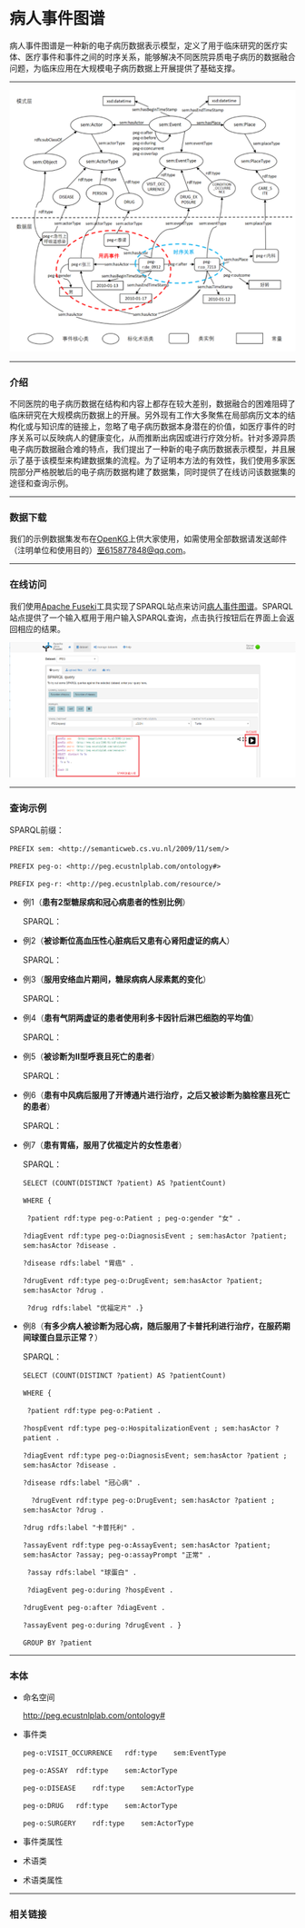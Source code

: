 # 病人事件图谱

病人事件图谱是一种新的电子病历数据表示模型，定义了用于临床研究的医疗实体、医疗事件和事件之间的时序关系，能够解决不同医院异质电子病历的数据融合问题，为临床应用在大规模电子病历数据上开展提供了基础支撑。

------

![](images\schema.png)

------

### 介绍

不同医院的电子病历数据在结构和内容上都存在较大差别，数据融合的困难阻碍了临床研究在大规模病历数据上的开展。另外现有工作大多聚焦在局部病历文本的结构化或与知识库的链接上，忽略了电子病历数据本身潜在的价值，如医疗事件的时序关系可以反映病人的健康变化，从而推断出病因或进行疗效分析。针对多源异质电子病历数据融合难的特点，我们提出了一种新的电子病历数据表示模型，并且展示了基于该模型来构建数据集的流程。为了证明本方法的有效性，我们使用多家医院部分严格脱敏后的电子病历数据构建了数据集，同时提供了在线访问该数据集的途径和查询示例。

------

### 数据下载

我们的示例数据集发布在[OpenKG](http://www.openkg.cn/)上供大家使用，如需使用全部数据请发送邮件（注明单位和使用目的）至615877848@qq.com。

------

### 在线访问

我们使用[Apache Fuseki](http://jena.apache.org/documentation/fuseki2/index.html)工具实现了SPARQL站点来访问[病人事件图谱](https://peg.ecustnlplab.com/dataset.html)。SPARQL站点提供了一个输入框用于用户输入SPARQL查询，点击执行按钮后在界面上会返回相应的结果。

![](images\online_query.png)

------

### 查询示例

SPARQL前缀：

`PREFIX sem: <http://semanticweb.cs.vu.nl/2009/11/sem/>`

`PREFIX peg-o: <http://peg.ecustnlplab.com/ontology#> `

`PREFIX peg-r: <http://peg.ecustnlplab.com/resource/>`



+ 例1（**患有2型糖尿病和冠心病患者的性别比例**）

  SPARQL：

+ 例2（**被诊断位高血压性心脏病后又患有心肾阳虚证的病人**）

  SPARQL：

+ 例3（**服用安络血片期间，糖尿病病人尿素氮的变化**）

  SPARQL：

+ 例4（**患有气阴两虚证的患者使用利多卡因针后淋巴细胞的平均值**）

  SPARQL：

+ 例5（**被诊断为II型呼衰且死亡的患者**）

  SPARQL：

+ 例6（**患有中风病后服用了开博通片进行治疗，之后又被诊断为脑栓塞且死亡的患者**）

  SPARQL：

+ 例7（**患有胃癌，服用了优福定片的女性患者**）

  SPARQL：

  `SELECT (COUNT(DISTINCT ?patient) AS ?patientCount)`

  `WHERE { `

  ` ?patient rdf:type peg-o:Patient ; peg-o:gender "女" .`

  `?diagEvent rdf:type peg-o:DiagnosisEvent ; sem:hasActor ?patient; sem:hasActor ?disease .`

  `?disease rdfs:label "胃癌" .`

  `?drugEvent rdf:type peg-o:DrugEvent; sem:hasActor ?patient; sem:hasActor ?drug .`

  ` ?drug rdfs:label "优福定片" .}`

+ 例8（**有多少病人被诊断为冠心病，随后服用了卡普托利进行治疗，在服药期间球蛋白显示正常？**）

  SPARQL：

  `SELECT (COUNT(DISTINCT ?patient) AS ?patientCount) `

  `WHERE {`

  ` ?patient rdf:type peg-o:Patient .`

  `?hospEvent rdf:type peg-o:HospitalizationEvent ; sem:hasActor ?patient .`

  `?diagEvent rdf:type peg-o:DiagnosisEvent; sem:hasActor ?patient ; sem:hasActor ?disease .`

  `?disease rdfs:label "冠心病" .`

  `  ?drugEvent rdf:type peg-o:DrugEvent; sem:hasActor ?patient ; sem:hasActor ?drug .`

  `?drug rdfs:label "卡普托利" .`

  `?assayEvent rdf:type peg-o:AssayEvent; sem:hasActor ?patient; sem:hasActor ?assay; peg-o:assayPrompt "正常" .`

  ` ?assay rdfs:label "球蛋白" .`

  ` ?diagEvent peg-o:during ?hospEvent .`

  `?drugEvent peg-o:after ?diagEvent .`

  `?assayEvent peg-o:during ?drugEvent . }`

  `GROUP BY ?patient`

------

### 本体

+ 命名空间

  http://peg.ecustnlplab.com/ontology#

+ 事件类

  `peg-o:VISIT_OCCURRENCE	rdf:type	sem:EventType`

  `peg-o:ASSAY	rdf:type	sem:ActorType`

  `peg-o:DISEASE	rdf:type	sem:ActorType`

  `peg-o:DRUG	rdf:type	sem:ActorType`

  `peg-o:SURGERY	rdf:type	sem:ActorType`

+ 事件类属性

+ 术语类

+ 术语类属性

------

### 相关链接